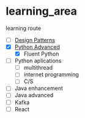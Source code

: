 # learning_area

learning route

* [ ] [Design Patterns](https://github.com/farabbit/DesignPatterns)
* [x] [Python Advanced](/python/pythonAdvanced.md)
  * [x] Fluent Python
* [ ] Python aplications
  * [ ] multithread
  * [ ] internet programming
  * [ ] C/S
* [ ] Java enhancement
* [ ] Java advanced
* [ ] Kafka
* [ ] React
